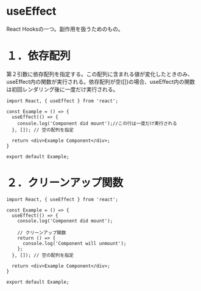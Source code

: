 # useEffect
React Hooksの一つ。副作用を扱うためのもの。

# １．依存配列
第２引数に依存配列を指定する。この配列に含まれる値が変化したときのみ、useEffect内の関数が実行される。依存配列が空([])の場合、useEffect内の関数は初回レンダリング後に一度だけ実行される。
```
import React, { useEffect } from 'react';

const Example = () => {
  useEffect(() => {
    console.log('Component did mount');//この行は一度だけ実行される
  }, []); // 空の配列を指定

  return <div>Example Component</div>;
}

export default Example;
```
# ２．クリーンアップ関数
```
import React, { useEffect } from 'react';

const Example = () => {
  useEffect(() => {
    console.log('Component did mount');

    // クリーンアップ関数
    return () => {
      console.log('Component will unmount');
    };
  }, []); // 空の配列を指定

  return <div>Example Component</div>;
}

export default Example;
```
